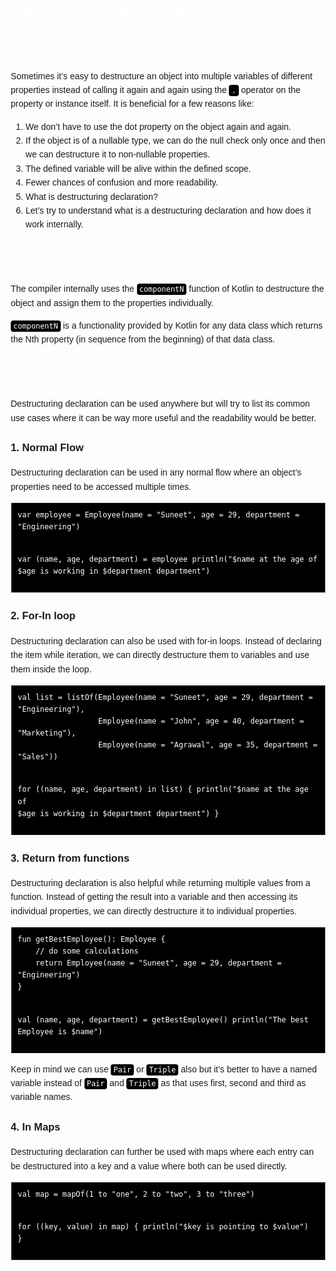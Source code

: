 <!DOCTYPE html>
<html lang="en">
<head>
    <meta charset="UTF-8">
    <meta name="viewport" content="width=device-width, initial-scale=1.0">
    <title>Destructuring Declarations in Kotlin</title>
    <style>
        body {
            font-family: Arial, sans-serif;
            line-height: 1.6;
            margin: 20px;
        }
        h1 {
            color: #fff;
        }
        h2 {
            color: #fff;
        }
        pre {
            background-color: #000; /* Black background */
            border: 1px solid #ddd;
            padding: 10px;
            overflow-x: auto;
        }
        code {
            font-family: monospace;
            background-color: #000; /* Black background */
            color: #fff; /* White text */
            padding: 2px 4px;
            border-radius: 4px;
        }
    </style>
</head>
<body>

<h1>DESTRUCTURING DECLARATIONS IN KOTLIN</h1>
<p>Sometimes it’s easy to destructure an object into multiple variables of different properties instead of calling it again and again using the <code>.</code> operator on the property or instance itself. It is beneficial for a few reasons like:</p>
<ol>
    <li>We don’t have to use the dot property on the object again and again.</li>
    <li>If the object is of a nullable type, we can do the null check only once and then we can destructure it to non-nullable properties.</li>
    <li>The defined variable will be alive within the defined scope.</li>
    <li>Fewer chances of confusion and more readability.</li>
    <li>What is destructuring declaration?</li>
    <li>Let’s try to understand what is a destructuring declaration and how does it work internally.</li>
</ol>

<h2>How does it work internally?</h2>
<p>The compiler internally uses the <code>componentN</code> function of Kotlin to destructure the object and assign them to the properties individually.</p>
<p><code>componentN</code> is a functionality provided by Kotlin for any data class which returns the Nth property (in sequence from the beginning) of that data class.</p>

<h2>Use cases of destructuring declaration</h2>
<p>Destructuring declaration can be used anywhere but will try to list its common use cases where it can be way more useful and the readability would be better.</p>

<h3>1. Normal Flow</h3>
<p>Destructuring declaration can be used in any normal flow where an object’s properties need to be accessed multiple times.</p>
<pre><code>var employee = Employee(name = "Suneet", age = 29, department = "Engineering")

var (name, age, department) = employee
println("$name at the age of $age is working in $department department")</code></pre>

<h3>2. For-In loop</h3>
<p>Destructuring declaration can also be used with for-in loops. Instead of declaring the item while iteration, we can directly destructure them to variables and use them inside the loop.</p>
<pre><code>val list = listOf(Employee(name = "Suneet", age = 29, department = "Engineering"),
                  Employee(name = "John", age = 40, department = "Marketing"),
                  Employee(name = "Agrawal", age = 35, department = "Sales"))

for ((name, age, department) in list) {
println("$name at the age of $age is working in $department department")
}</code></pre>

<h3>3. Return from functions</h3>
<p>Destructuring declaration is also helpful while returning multiple values from a function. Instead of getting the result into a variable and then accessing its individual properties, we can directly destructure it to individual properties.</p>
<pre><code>fun getBestEmployee(): Employee {
    // do some calculations
    return Employee(name = "Suneet", age = 29, department = "Engineering")
}

val (name, age, department) = getBestEmployee()
println("The best Employee is $name")</code></pre>

<p>Keep in mind we can use <code>Pair</code> or <code>Triple</code> also but it’s better to have a named variable instead of <code>Pair</code> and <code>Triple</code> as that uses first, second and third as variable names.</p>

<h3>4. In Maps</h3>
<p>Destructuring declaration can further be used with maps where each entry can be destructured into a key and a value where both can be used directly.</p>
<pre><code>val map = mapOf(1 to "one", 2 to "two", 3 to "three")

for ((key, value) in map) {
println("$key is pointing to $value")
}</code></pre>

</body>
</html>
